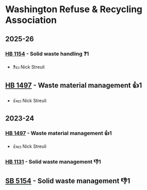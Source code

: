 # Washington Refuse & Recycling Association
## 2025-26

### [HB 1154](/bill/2025-26/hb/1154/) - Solid waste handling   ❓1
* ❓💵 Nick Streuli

## [HB 1497](/bill/2025-26/hb/1497/) - Waste material management 👍1  
* 👍💵 Nick Streuli

## 2023-24

### [HB 1497](/bill/2023-24/hb/1497/) - Waste material management 👍1  
* 👍💵 Nick Streuli

### [HB 1131](/bill/2023-24/hb/1131/) - Solid waste management  👎1 

## [SB 5154](/bill/2023-24/sb/5154/) - Solid waste management  👎1 
